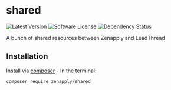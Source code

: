 # shared
[![Latest Version](https://img.shields.io/github/release/zenapply/shared.svg?style=flat-square)](https://github.com/zenapply/shared/releases)
[![Software License](https://img.shields.io/badge/license-MIT-brightgreen.svg?style=flat-square)](LICENSE.md)
[![Dependency Status](https://www.versioneye.com/user/projects/578f9ad513b4e100508c52e1/badge.svg?style=flat)](https://www.versioneye.com/user/projects/578f9ad513b4e100508c52e1)

A bunch of shared resources between Zenapply and LeadThread

## Installation

Install via [composer](https://getcomposer.org/) - In the terminal:
```bash
composer require zenapply/shared
```